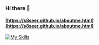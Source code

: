 ### Hi there 👋
#### [https://s8seer.github.io/aboutme.html](https://s8seer.github.io/aboutme.html)

[![My Skills](https://skillicons.dev/icons?i=py,js,html,css)](https://skillicons.dev)  

